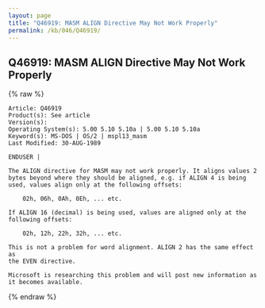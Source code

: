 ```yaml
---
layout: page
title: "Q46919: MASM ALIGN Directive May Not Work Properly"
permalink: /kb/046/Q46919/
---
```


## Q46919: MASM ALIGN Directive May Not Work Properly

{% raw %}

	Article: Q46919
	Product(s): See article
	Version(s): 
	Operating System(s): 5.00 5.10 5.10a | 5.00 5.10 5.10a
	Keyword(s): MS-DOS | OS/2 | mspl13_masm
	Last Modified: 30-AUG-1989
	
	ENDUSER |
	
	The ALIGN directive for MASM may not work properly. It aligns values 2
	bytes beyond where they should be aligned, e.g. if ALIGN 4 is being
	used, values align only at the following offsets:
	
	    02h, 06h, 0Ah, 0Eh, ... etc.
	
	If ALIGN 16 (decimal) is being used, values are aligned only at the
	following offsets:
	
	    02h, 12h, 22h, 32h, ... etc.
	
	This is not a problem for word alignment. ALIGN 2 has the same effect as
	the EVEN directive.
	
	Microsoft is researching this problem and will post new information as
	it becomes available.

{% endraw %}
